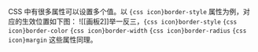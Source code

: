 CSS 中有很多属性可以设置多个值。以 `{css icon}border-style` 属性为例，对应的生效位置如下图：
![[画板2]]举一反三，`{css icon}border-style`  `{css icon}border-color`  `{css icon}border-width`  `{css icon}border-radius`  `{css icon}margin` 这些属性同理。